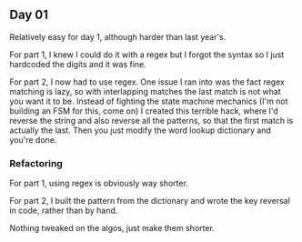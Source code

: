 ## Day 01

Relatively easy for day 1, although harder than last year's.

For part 1, I knew I could do it with a regex but I forgot the syntax so I just
hardcoded the digits and it was fine.

For part 2, I now had to use regex. One issue I ran into was the fact regex
matching is lazy, so with interlapping matches the last match is not what you
want it to be.
Instead of fighting the state machine mechanics (I'm not building an FSM for
this, come on) I created this terrible hack, where I'd reverse the string and
also reverse all the patterns, so that the first match is actually the last.
Then you just modify the word lookup dictionary and you're done.

### Refactoring

For part 1, using regex is obviously way shorter.

For part 2, I built the pattern from the dictionary and wrote the key reversal
in code, rather than by hand.

Nothing tweaked on the algos, just make them shorter.
